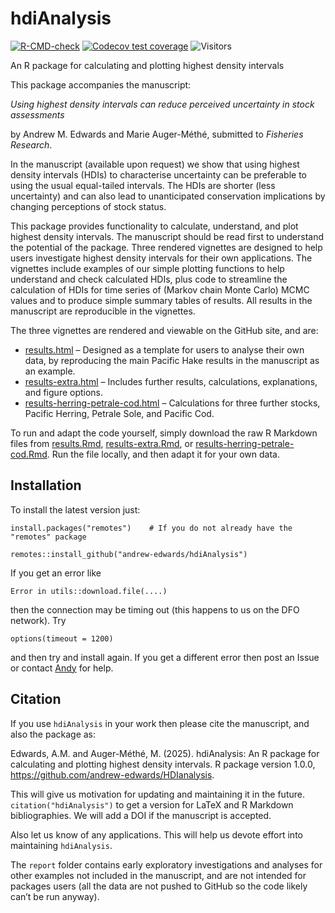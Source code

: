 
<!-- README.md is generated from README.Rmd. Please edit that file.
Build with

# load_all()
rmarkdown::render("README.Rmd")

which builds the .html that can be viewed locally (but isn't pushed to GitHub;
GitHub uses README.md to make the page you see on GitHub). See pacea if want to
save figures.
-->

# hdiAnalysis

<!-- badges: start -->

[![R-CMD-check](https://github.com/andrew-edwards/hdiAnalysis/actions/workflows/R-CMD-check.yaml/badge.svg)](https://github.com/andrew-edwards/hdiAnalysis/actions/workflows/R-CMD-check.yaml)
[![Codecov test
coverage](https://codecov.io/gh/andrew-edwards/hdiAnalysis/branch/main/graph/badge.svg)](https://app.codecov.io/gh/andrew-edwards/hdiAnalysis?branch=main)
![Visitors](https://api.visitorbadge.io/api/visitors?path=https%3A%2F%2Fgithub.com%2Fandrew-edwards%2FhdiAnalysis&label=VISITORS&countColor=%23263759&style=flat&labelStyle=lower)
<!-- badges: end -->

An R package for calculating and plotting highest density intervals

This package accompanies the manuscript:

*Using highest density intervals can reduce perceived uncertainty in
stock assessments*

by Andrew M. Edwards and Marie Auger-Méthé, submitted to *Fisheries
Research*.

In the manuscript (available upon request) we show that using highest
density intervals (HDIs) to characterise uncertainty can be preferable
to using the usual equal-tailed intervals. The HDIs are shorter (less
uncertainty) and can also lead to unanticipated conservation
implications by changing perceptions of stock status.

This package provides functionality to calculate, understand, and plot
highest density intervals. The manuscript should be read first to
understand the potential of the package. Three rendered vignettes are
designed to help users investigate highest density intervals for their
own applications. The vignettes include examples of our simple plotting
functions to help understand and check calculated HDIs, plus code to
streamline the calculation of HDIs for time series of (Markov chain
Monte Carlo) MCMC values and to produce simple summary tables of
results. All results in the manuscript are reproducible in the
vignettes.

The three vignettes are rendered and viewable on the GitHub site, and
are:

-   [results.html](http://htmlpreview.github.io/?https://github.com/andrew-edwards/hdiAnalysis/blob/main/vignettes/results.html)
    – Designed as a template for users to analyse their own data, by
    reproducing the main Pacific Hake results in the manuscript as an
    example.
-   [results-extra.html](http://htmlpreview.github.io/?https://github.com/andrew-edwards/hdiAnalysis/blob/main/vignettes/results-extra.html)
    – Includes further results, calculations, explanations, and figure
    options.
-   [results-herring-petrale-cod.html](http://htmlpreview.github.io/?https://github.com/andrew-edwards/hdiAnalysis/blob/main/vignettes/results-herring-petrale-cod.html)
    – Calculations for three further stocks, Pacific Herring, Petrale
    Sole, and Pacific Cod.

To run and adapt the code yourself, simply download the raw R Markdown
files from
[results.Rmd](https://github.com/andrew-edwards/hdiAnalysis/blob/main/vignettes/results.Rmd),
[results-extra.Rmd](https://github.com/andrew-edwards/hdiAnalysis/blob/main/vignettes/results-extra.Rmd),
or
[results-herring-petrale-cod.Rmd](https://github.com/andrew-edwards/hdiAnalysis/blob/main/vignettes/results-herring-petrale-cod.Rmd).
Run the file locally, and then adapt it for your own data.

## Installation

To install the latest version just:

    install.packages("remotes")    # If you do not already have the "remotes" package

    remotes::install_github("andrew-edwards/hdiAnalysis")

If you get an error like

    Error in utils::download.file(....)

then the connection may be timing out (this happens to us on the DFO
network). Try

    options(timeout = 1200)

and then try and install again. If you get a different error then post
an Issue or contact
<a href="mailto:andrew.edwards@dfo-mpo.gc.ca">Andy</a> for help.

## Citation

If you use `hdiAnalysis` in your work then please cite the manuscript,
and also the package as:

Edwards, A.M. and Auger-Méthé, M. (2025). hdiAnalysis: An R package for
calculating and plotting highest density intervals. R package version
1.0.0, <https://github.com/andrew-edwards/HDIanalysis>.

This will give us motivation for updating and maintaining it in the
future. `citation("hdiAnalysis")` to get a version for LaTeX and R
Markdown bibliographies. We will add a DOI if the manuscript is
accepted.
<!-- Although the DOI badge at the top of this page ends in ...805,
the ...804 DOI is preferable because that will not change with any future
updates to the GitHub tag. So ...804 seems simpler and more consistent to use -->
<!-- (thanks!). -->

Also let us know of any applications. This will help us devote effort
into maintaining `hdiAnalysis`.

The `report` folder contains early exploratory investigations and
analyses for other examples not included in the manuscript, and are not
intended for packages users (all the data are not pushed to GitHub so
the code likely can’t be run anyway).
